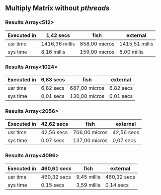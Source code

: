 ## Multiply Matrix **without** _pthreads_

### Results Array<512>

| Executed in | 1,42 secs      | fish          | external       |
| ----------- | -------------- | ------------- | -------------- |
| usr time    | 1416,36 millis | 858,00 micros | 1415,51 millis |
| sys time    | 8,16 millis    | 159,00 micros | 8,00 millis    |

### Results Array<1024>

| Executed in | 6,83 secs | fish          | external  |
| ----------- | --------- | ------------- | --------- |
| usr time    | 6,82 secs | 687,00 micros | 6,82 secs |
| sys time    | 0,01 secs | 130,00 micros | 0,01 secs |

### Results Array<2056>

| Executed in | 42,62 secs | fish          | external   |
| ----------- | ---------- | ------------- | ---------- |
| usr time    | 42,56 secs | 706,00 micros | 42,56 secs |
| sys time    | 0,07 secs  | 137,00 micros | 0,07 secs  |

### Results Array<4096>

| Executed in | 460,61 secs | fish        | external    |
| ----------- | ----------- | ----------- | ----------- |
| usr time    | 460,32 secs | 9,45 millis | 460,32 secs |
| sys time    | 0,15 secs   | 3,59 millis | 0,14 secs   |
